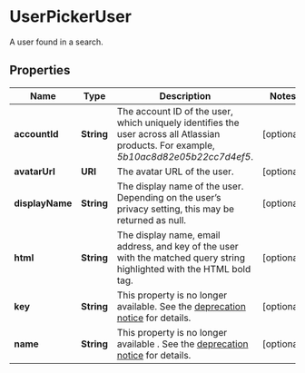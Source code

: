 

# UserPickerUser

A user found in a search.

## Properties

| Name | Type | Description | Notes |
|------------ | ------------- | ------------- | -------------|
|**accountId** | **String** | The account ID of the user, which uniquely identifies the user across all Atlassian products. For example, *5b10ac8d82e05b22cc7d4ef5*. |  [optional] |
|**avatarUrl** | **URI** | The avatar URL of the user. |  [optional] |
|**displayName** | **String** | The display name of the user. Depending on the user’s privacy setting, this may be returned as null. |  [optional] |
|**html** | **String** | The display name, email address, and key of the user with the matched query string highlighted with the HTML bold tag. |  [optional] |
|**key** | **String** | This property is no longer available. See the [deprecation notice](https://developer.atlassian.com/cloud/jira/platform/deprecation-notice-user-privacy-api-migration-guide/) for details. |  [optional] |
|**name** | **String** | This property is no longer available . See the [deprecation notice](https://developer.atlassian.com/cloud/jira/platform/deprecation-notice-user-privacy-api-migration-guide/) for details. |  [optional] |



